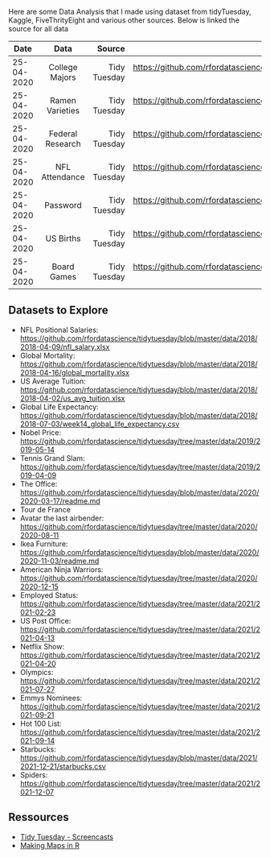 Here are some Data Analysis that I made using dataset from tidyTuesday, Kaggle, FiveThrityEight 
and various other sources. Below is linked the source for all data

| Date        | Data                   | Source                   | Link                        |
| ----------- |:----------------------:| ------------------------:| ---------------------------:|
| 25-04-2020  | College Majors         | Tidy Tuesday             | https://github.com/rfordatascience/tidytuesday/tree/master/data/2018/2018-10-16  |         
| 25-04-2020  | Ramen Varieties        | Tidy Tuesday             | https://github.com/rfordatascience/tidytuesday/tree/master/data/2018/2018-10-02  |         
| 25-04-2020  | Federal Research       | Tidy Tuesday             | https://github.com/rfordatascience/tidytuesday/tree/master/data/2019/2019-02-12  |         
| 25-04-2020  | NFL Attendance         | Tidy Tuesday             | https://github.com/rfordatascience/tidytuesday/tree/master/data/2020/2020-02-04  |       
| 25-04-2020  | Password               | Tidy Tuesday             | https://github.com/rfordatascience/tidytuesday/tree/master/data/2020/2020-01-14  |
| 25-04-2020  | US Births              | Tidy Tuesday             | https://github.com/rfordatascience/tidytuesday/tree/master/data/2020/2020-01-14  |
| 25-04-2020  | Board Games            | Tidy Tuesday             | https://github.com/rfordatascience/tidytuesday/tree/master/data/2019/2019-03-12  |


## Datasets to Explore

- NFL Positional Salaries: https://github.com/rfordatascience/tidytuesday/blob/master/data/2018/2018-04-09/nfl_salary.xlsx
- Global Mortality: https://github.com/rfordatascience/tidytuesday/blob/master/data/2018/2018-04-16/global_mortality.xlsx
- US Average Tuition: https://github.com/rfordatascience/tidytuesday/blob/master/data/2018/2018-04-02/us_avg_tuition.xlsx
- Global Life Expectancy: https://github.com/rfordatascience/tidytuesday/blob/master/data/2018/2018-07-03/week14_global_life_expectancy.csv
- Nobel Price: https://github.com/rfordatascience/tidytuesday/tree/master/data/2019/2019-05-14
- Tennis Grand Slam: https://github.com/rfordatascience/tidytuesday/tree/master/data/2019/2019-04-09
- The Office: https://github.com/rfordatascience/tidytuesday/blob/master/data/2020/2020-03-17/readme.md
- Tour de France
- Avatar the last airbender: https://github.com/rfordatascience/tidytuesday/tree/master/data/2020/2020-08-11
- Ikea Furniture: https://github.com/rfordatascience/tidytuesday/blob/master/data/2020/2020-11-03/readme.md
- American Ninja Warriors: https://github.com/rfordatascience/tidytuesday/tree/master/data/2020/2020-12-15
- Employed Status: https://github.com/rfordatascience/tidytuesday/tree/master/data/2021/2021-02-23
- US Post Office: https://github.com/rfordatascience/tidytuesday/tree/master/data/2021/2021-04-13
- Netflix Show: https://github.com/rfordatascience/tidytuesday/tree/master/data/2021/2021-04-20
- Olympics: https://github.com/rfordatascience/tidytuesday/tree/master/data/2021/2021-07-27
- Emmys Nominees: https://github.com/rfordatascience/tidytuesday/tree/master/data/2021/2021-09-21
- Hot 100 List: https://github.com/rfordatascience/tidytuesday/tree/master/data/2021/2021-09-14
- Starbucks: https://github.com/rfordatascience/tidytuesday/blob/master/data/2021/2021-12-21/starbucks.csv
- Spiders: https://github.com/rfordatascience/tidytuesday/tree/master/data/2021/2021-12-07



## Ressources

- [Tidy Tuesday - Screencasts](https://github.com/dgrtwo/data-screencasts)
- [Making Maps in R](https://github.com/rfordatascience/tidytuesday/tree/master/data/2021/2021-11-02)

